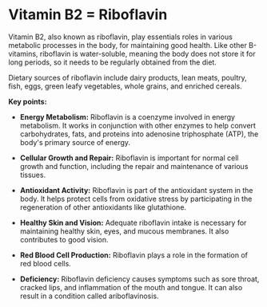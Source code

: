 # Vitamin B2 = Riboflavin

Vitamin B2, also known as riboflavin, play essentials roles in various metabolic processes in the body, for maintaining good health. Like other B-vitamins, riboflavin is water-soluble, meaning the body does not store it for long periods, so it needs to be regularly obtained from the diet.

Dietary sources of riboflavin include dairy products, lean meats, poultry, fish, eggs, green leafy vegetables, whole grains, and enriched cereals.

**Key points:**

* **Energy Metabolism:** Riboflavin is a coenzyme involved in energy metabolism. It works in conjunction with other enzymes to help convert carbohydrates, fats, and proteins into adenosine triphosphate (ATP), the body's primary source of energy.

* **Cellular Growth and Repair:** Riboflavin is important for normal cell growth and function, including the repair and maintenance of various tissues.

* **Antioxidant Activity:** Riboflavin is part of the antioxidant system in the body. It helps protect cells from oxidative stress by participating in the regeneration of other antioxidants like glutathione.

* **Healthy Skin and Vision:** Adequate riboflavin intake is necessary for maintaining healthy skin, eyes, and mucous membranes. It also contributes to good vision.

* **Red Blood Cell Production:** Riboflavin plays a role in the formation of red blood cells.

* **Deficiency:** Riboflavin deficiency causes symptoms such as sore throat, cracked lips, and inflammation of the mouth and tongue. It can also result in a condition called ariboflavinosis.
